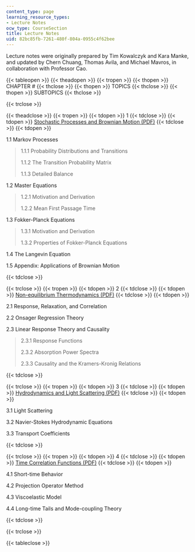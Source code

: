 ```yaml
---
content_type: page
learning_resource_types:
- Lecture Notes
ocw_type: CourseSection
title: Lecture Notes
uid: 82bc85fb-7261-480f-804a-0955c4f62bee
---
```


Lecture notes were originally prepared by Tim Kowalczyk and Kara Manke, and updated by Chern Chuang, Thomas Avila, and Michael Mavros, in collaboration with Professor Cao.

{{< tableopen >}}
{{< theadopen >}}
{{< tropen >}}
{{< thopen >}}
CHAPTER #
{{< thclose >}}
{{< thopen >}}
TOPICS
{{< thclose >}}
{{< thopen >}}
SUBTOPICS
{{< thclose >}}

{{< trclose >}}

{{< theadclose >}}
{{< tropen >}}
{{< tdopen >}}
1
{{< tdclose >}}
{{< tdopen >}}
[Stochastic Processes and Brownian Motion (PDF)](/courses/5-72-statistical-mechanics-spring-2012/resources/mit5_72s12_master1)
{{< tdclose >}}
{{< tdopen >}}


1.1 Markov Processes

> 1.1.1 Probability Distributions and Transitions
> 
> 1.1.2 The Transition Probability Matrix
> 
> 1.1.3 Detailed Balance

1.2 Master Equations

> 1.2.1 Motivation and Derivation
> 
> 1.2.2 Mean First Passage Time

1.3 Fokker-Planck Equations

> 1.3.1 Motivation and Derivation
> 
> 1.3.2 Properties of Fokker-Planck Equations

1.4 The Langevin Equation

1.5 Appendix: Applications of Brownian Motion


{{< tdclose >}}

{{< trclose >}}
{{< tropen >}}
{{< tdopen >}}
2
{{< tdclose >}}
{{< tdopen >}}
[Non-equilibrium Thermodynamics (PDF)](/courses/5-72-statistical-mechanics-spring-2012/resources/mit5_72s12_master2)
{{< tdclose >}}
{{< tdopen >}}


2.1 Response, Relaxation, and Correlation

2.2 Onsager Regression Theory

2.3 Linear Response Theory and Causality

> 2.3.1 Response Functions
> 
> 2.3.2 Absorption Power Spectra
> 
> 2.3.3 Causality and the Kramers-Kronig Relations


{{< tdclose >}}

{{< trclose >}}
{{< tropen >}}
{{< tdopen >}}
3
{{< tdclose >}}
{{< tdopen >}}
[Hydrodynamics and Light Scattering (PDF)](/courses/5-72-statistical-mechanics-spring-2012/resources/mit5_72s12_master3)
{{< tdclose >}}
{{< tdopen >}}


3.1 Light Scattering

3.2 Navier-Stokes Hydrodynamic Equations

3.3 Transport Coefficients


{{< tdclose >}}

{{< trclose >}}
{{< tropen >}}
{{< tdopen >}}
4
{{< tdclose >}}
{{< tdopen >}}
[Time Correlation Functions (PDF)](/courses/5-72-statistical-mechanics-spring-2012/resources/mit5_72s12_master4)
{{< tdclose >}}
{{< tdopen >}}


4.1 Short-time Behavior

4.2 Projection Operator Method

4.3 Viscoelastic Model

4.4 Long-time Tails and Mode-coupling Theory


{{< tdclose >}}

{{< trclose >}}

{{< tableclose >}}